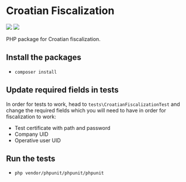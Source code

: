# Croatian Fiscalization

[![](https://img.shields.io/badge/version-0.0.1-blue.svg)](https://shields.io/)
[![](https://img.shields.io/badge/maintained-yes-green.svg)](https://shields.io/)

PHP package for Croatian fiscalization. 


## Install the packages

- `composer install`


## Update required fields in tests

In order for tests to work, head to `tests\CroatianFiscalizationTest` and change the required fields which you will need to have in order for fiscalization to work:

- Test certificate with path and password
- Company UID
- Operative user UID


## Run the tests

- `php vendor/phpunit/phpunit/phpunit`
